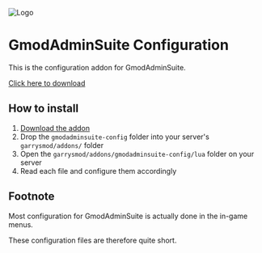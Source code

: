 ![Logo](https://gmodadminsuite.com/assets/img/logo.png)

# GmodAdminSuite Configuration

This is the configuration addon for GmodAdminSuite.

[Click here to download](https://github.com/GmodAdminSuite/GmodAdminSuite-Config/archive/master.zip)

## How to install

1. [Download the addon](https://github.com/GmodAdminSuite/GmodAdminSuite-Config/archive/master.zip)
2. Drop the `gmodadminsuite-config` folder into your server's `garrysmod/addons/` folder
3. Open the `garrysmod/addons/gmodadminsuite-config/lua` folder on your server
4. Read each file and configure them accordingly

## Footnote

Most configuration for GmodAdminSuite is actually done in the in-game menus.

These configuration files are therefore quite short.